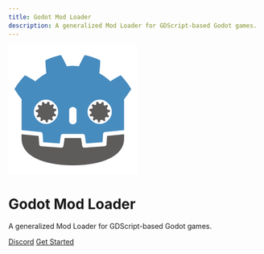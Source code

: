 ```yaml
---
title: Godot Mod Loader
description: A generalized Mod Loader for GDScript-based Godot games.
---
```



<img alt="Godot Modding Logo" src="_media/logo.png" width="256"></img>

# Godot Mod Loader
A generalized Mod Loader for GDScript-based Godot games.

[Discord](https://discord.gg/J5AvdFK4mw)
[Get Started](index.md)
